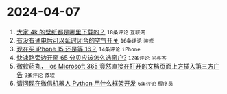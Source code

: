 # 2024-04-07

1. [大家 4k 的壁纸都是哪里下载的？](https://www.v2ex.com/t/1030112) `18条评论` `互联网`
1. [有没有通电后可以延时闭合的空气开关](https://www.v2ex.com/t/1030115) `16条评论` `装修`
1. [现在买 iPhone 15 还是等 16？](https://www.v2ex.com/t/1030125) `14条评论` `iPhone`
1. [快速路旁边开窗 65 分贝应该怎么选窗户?](https://www.v2ex.com/t/1030123) `12条评论` `问与答`
1. [微软药丸， ios Microsoft 365 竟然直接在打开的文档页面上方插入第三方广告](https://www.v2ex.com/t/1030118) `9条评论` `微软`
1. [请问现在微信机器人 Python 用什么框架开发](https://www.v2ex.com/t/1030126) `6条评论` `程序员`
